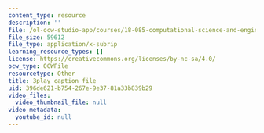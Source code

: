 ```yaml
---
content_type: resource
description: ''
file: /ol-ocw-studio-app/courses/18-085-computational-science-and-engineering-i-fall-2008/396de621b754267e9e3781a33b839b29_SreJp2U0Vio.srt
file_size: 59612
file_type: application/x-subrip
learning_resource_types: []
license: https://creativecommons.org/licenses/by-nc-sa/4.0/
ocw_type: OCWFile
resourcetype: Other
title: 3play caption file
uid: 396de621-b754-267e-9e37-81a33b839b29
video_files:
  video_thumbnail_file: null
video_metadata:
  youtube_id: null
---
```


